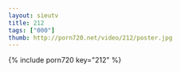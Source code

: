 ```yaml
--- 
layout: sieutv
title: 212
tags: ["000"]
thumb: http://porn720.net/video/212/poster.jpg
---
```

{% include porn720 key="212" %} 
